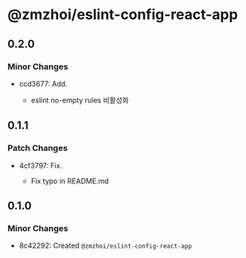 # @zmzhoi/eslint-config-react-app

## 0.2.0

### Minor Changes

- ccd3677: Add.

  - eslint no-empty rules 비활성화

## 0.1.1

### Patch Changes

- 4cf3797: Fix.

  - Fix typo in README.md

## 0.1.0

### Minor Changes

- 8c42292: Created `@zmzhoi/eslint-config-react-app`
